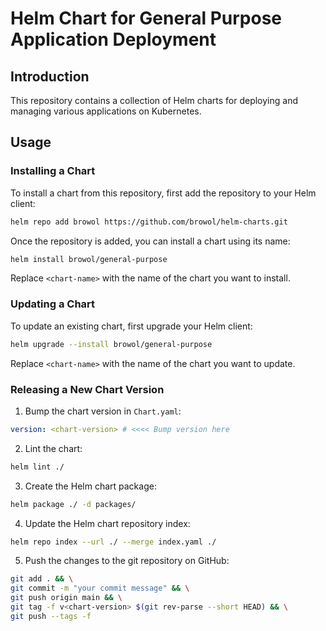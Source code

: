 #  Helm Chart for General Purpose Application Deployment

## Introduction

This repository contains a collection of Helm charts for deploying and managing various applications on Kubernetes.

## Usage

### Installing a Chart

To install a chart from this repository, first add the repository to your Helm client:

```bash
helm repo add browol https://github.com/browol/helm-charts.git
```

Once the repository is added, you can install a chart using its name:

```bash
helm install browol/general-purpose
```

Replace `<chart-name>` with the name of the chart you want to install.

### Updating a Chart

To update an existing chart, first upgrade your Helm client:

```bash
helm upgrade --install browol/general-purpose
```

Replace `<chart-name>` with the name of the chart you want to update.

### Releasing a New Chart Version

1. Bump the chart version in `Chart.yaml`:

```yaml
version: <chart-version> # <<<< Bump version here
```

2. Lint the chart:

```bash
helm lint ./
```

3. Create the Helm chart package:

```bash
helm package ./ -d packages/
```

4. Update the Helm chart repository index:

```bash
helm repo index --url ./ --merge index.yaml ./
```

5. Push the changes to the git repository on GitHub:

```bash
git add . && \
git commit -m "your commit message" && \
git push origin main && \
git tag -f v<chart-version> $(git rev-parse --short HEAD) && \
git push --tags -f
```
